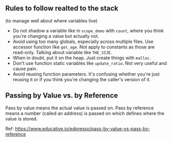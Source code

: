 ## Rules to follow realted to the stack

(to manage well about where variables live)

- Do not shadow a variable like in `scope_demo` with `count`, where you think
you're changing a value but actually not.
- Avoid using too many globals, especially across multiple files. Use accessor function
like `get_age`. Not apply to constants as those are read-only. Talking about variable like `THE_SIZE`.
- When in doubt, put it on the heap. Just create things with `malloc`.
- Don't use function static variables like `update_ratio`. Not very useful and cause pain.
- Avoid reusing function parameters. It's confusing whether you're just reusing it or if you think you're changing the caller's version of it.

## Passing by Value vs. by Reference

Pass by value means the actual value is passed on. Pass by reference means a number (called an address) is passed on which defines where the value is stored.

Ref: https://www.educative.io/edpresso/pass-by-value-vs-pass-by-reference
